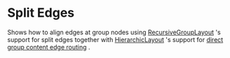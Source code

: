 # Split Edges
 Shows how to align edges at group nodes using [RecursiveGroupLayout](https://docs.yworks.com/yfilesjavafx/doc/api/#/api/com.yworks.yfiles.layout.RecursiveGroupLayout) 's support for split edges together with [HierarchicLayout](https://docs.yworks.com/yfilesjavafx/doc/api/#/api/com.yworks.yfiles.layout.hierarchic.HierarchicLayout) 's support for [direct group content edge routing](https://docs.yworks.com/yfilesjavafx/doc/api/#/api/com.yworks.yfiles.layout.hierarchic.EdgeLayoutDescriptor%23EdgeLayoutDescriptor-property-DirectGroupContentEdgeRoutingEnabled) . 